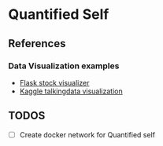 # Quantified Self

## References

### Data Visualization examples

- [Flask stock visualizer](https://github.com/realpython/flask-stock-visualizer)
- [Kaggle talkingdata visualization](https://github.com/adilmoujahid/kaggle-talkingdata-visualization.git)

## TODOS

- [ ] Create docker network for Quantified self